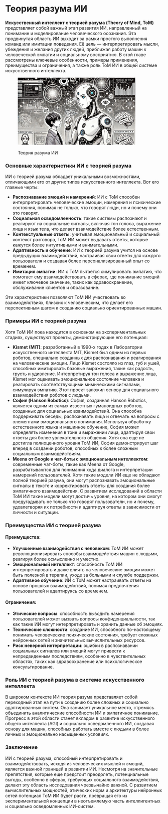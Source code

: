 # Теория разума ИИ

**Искусственный интеллект с теорией разума (Theory of Mind, ToM)** представляет собой важный этап развития ИИ, направленный на понимание и моделирование человеческого осознания. Эта продвинутая область ИИ выходит за рамки простого выполнения команд или имитации поведения. Её цель — интерпретировать мысли, убеждения и желания других людей, приближая работу машин к человеческой эмпатии и социальному восприятию. В этой главе рассмотрены ключевые особенности, примеры применения, преимущества и ограничения, а также роль ToM ИИ в общей системе искусственного интеллекта.

<div align="left">

<figure><img src="../../.gitbook/assets/image (1) (1) (1) (1).png" alt="" width="375"><figcaption><p>Теория разума ИИ</p></figcaption></figure>

</div>

### Основные характеристики ИИ с теорией разума

ИИ с теорией разума обладает уникальными возможностями, отличающими его от других типов искусственного интеллекта. Вот его главные черты:

* **Распознавание эмоций и намерений**: ИИ с ToM способен интерпретировать человеческие эмоции, намерения и психические состояния, понимая не только, что говорят люди, но и почему они это говорят.
* **Социальная осведомленность**: такие системы распознают и реагируют на социальные сигналы, включая тон голоса, выражение лица и язык тела, что делает взаимодействие более естественным.
* **Контекстуальные ответы**: учитывая эмоциональный и социальный контекст разговора, ToM ИИ может выдавать ответы, которые кажутся более интуитивными и внимательными.
* **Адаптивность и обучение**: ИИ с теорией разума учится на основе предыдущих взаимодействий, настраивая свои ответы для каждого пользователя и создавая более персонализированный опыт со временем.
* **Имитация эмпатии**: ИИ с ToM пытается симулировать эмпатию, что помогает ему взаимодействовать в сферах, где понимание эмоций имеет ключевое значение, таких как здравоохранение, обслуживание клиентов и образование.

Эти характеристики позволяют ToM ИИ участвовать во взаимодействиях, близких к человеческим, что делает его перспективным шагом к созданию социально ориентированных машин.

### Примеры ИИ с теорией разума

Хотя ToM ИИ пока находится в основном на экспериментальных стадиях, существуют проекты, демонстрирующие его потенциал:

* **Kismet (MIT)**: разработанный в 1990-х годах в Лаборатории искусственного интеллекта MIT, Kismet был одним из первых роботов, специально созданных для распознавания и реагирования на человеческие эмоции. Лицо Kismet состояло из глаз, губ и ушей, способных имитировать базовые выражения, такие как радость, грусть и удивление. Интерпретируя тон голоса и выражение лица, Kismet мог оценивать эмоциональное состояние человека и реагировать соответствующими мимическими сигналами, симулируя эмпатию. Этот проект заложил основу для социального взаимодействия роботов с людьми.
* **София (Hanson Robotics)**: София, созданная Hanson Robotics, является одним из самых известных гуманоидных роботов, созданных для социальных взаимодействий. Она способна поддерживать беседы, распознавать лица и отвечать на вопросы с элементами эмоционального понимания. Используя обработку естественного языка и машинное обучение, София может определять изменения в тоне и выражении лица, адаптируя свои ответы для более увлекательного общения. Хотя она еще не достигла полноценного уровня ToM ИИ, София демонстрирует шаг вперед в создании роботов, способных к более сложным социальным взаимодействиям.
* **Meena от Google и чат-боты с эмоциональным интеллектом**: современные чат-боты, такие как Meena от Google, разрабатываются для понимания хода диалога и интерпретации намерений пользователей. Хотя такие модели ИИ еще не обладают полной теорией разума, они могут распознавать эмоциональные сигналы в тексте и корректировать ответы для создания более эмпатичного взаимодействия. С развитием исследований в области ToM ИИ такие модели могут достичь уровня, на котором они смогут предугадывать не только что говорят пользователи, но и почему, удовлетворяя их потребности и адаптируя ответы в зависимости от личности и ситуации.

### Преимущества ИИ с теорией разума

#### Преимущества:

* **Улучшенные взаимодействия с человеком**: ToM ИИ может революционизировать способы взаимодействия машин с людьми, реагируя более осмысленно и уместно.
* **Эмоциональный интеллект**: способность ToM ИИ интерпретировать и даже влиять на человеческие эмоции может быть полезной в терапии, уходе за больными и службе поддержки.
* **Адаптивное обучение**: ИИ с ToM может настраивать ответы на основе прошлых взаимодействий, понимая предпочтения пользователей и адаптируясь со временем.

#### Ограничения:

* **Этические вопросы**: способность выводить намерения пользователей может вызвать вопросы конфиденциальности, так как такие ИИ могут интерпретировать и хранить данные об эмоциях.
* **Технические сложности**: создание ИИ, способного по-настоящему понимать человеческие психические состояния, требует сложных нейронных сетей и значительных вычислительных ресурсов.
* **Риск неверной интерпретации**: ошибки в распознавании социальных сигналов или эмоций могут привести к непредвиденным последствиям, особенно в чувствительных областях, таких как здравоохранение или психологическое консультирование.

### Роль ИИ с теорией разума в системе искусственного интеллекта

В широком контексте ИИ теория разума представляет собой переходный этап на пути к созданию более сложных и социально адаптированных систем. Она занимает уникальное место, стремясь объединить аналитические способности ИИ и эмпатичное понимание. Прогресс в этой области станет вкладом в развитие искусственного общего интеллекта (AGI) и социально осведомленного ИИ, создавая основу для машин, способных работать вместе с людьми в более личных и эмоционально насыщенных условиях.

### Заключение

ИИ с теорией разума, способный интерпретировать и взаимодействовать, исходя из человеческих мыслей и эмоций, является важной границей в развитии ИИ. Несмотря на значительные препятствия, которые еще предстоит преодолеть, потенциальные выгоды, особенно в сферах, требующих социального взаимодействия, делают эту область исследования чрезвычайно важной. С развитием вычислительных мощностей, этических норм и архитектуры нейронных сетей потенциал ToM ИИ будет расти, превращая его из экспериментальной концепции в неотъемлемую часть интеллигентных и социально осведомленных ИИ-систем.
